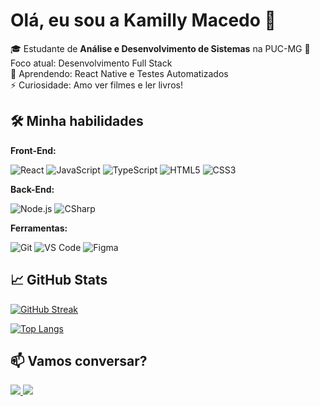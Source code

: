 # Olá, eu sou a Kamilly Macedo 👋

🎓 Estudante de **Análise e Desenvolvimento de Sistemas** na PUC-MG
🚀 Foco atual: Desenvolvimento Full Stack  
🌱 Aprendendo: React Native e Testes Automatizados  
⚡ Curiosidade: Amo ver filmes e ler livros!

## 🛠️ Minha habilidades

**Front-End:**  
<div style="display: inline_block">
  <img alt="React" src="https://img.shields.io/badge/React-20232A?style=for-the-badge&logo=react&logoColor=61DAFB"/>
  <img alt="JavaScript" src="https://img.shields.io/badge/JavaScript-F7DF1E?style=for-the-badge&logo=javascript&logoColor=black"/>
  <img alt="TypeScript" src="https://img.shields.io/badge/TypeScript-007ACC?style=for-the-badge&logo=typescript&logoColor=white"/>
  <img alt="HTML5" src="https://img.shields.io/badge/HTML5-E34F26?style=for-the-badge&logo=html5&logoColor=white"/>
  <img alt="CSS3" src="https://img.shields.io/badge/CSS3-1572B6?style=for-the-badge&logo=css3&logoColor=white"/>
</div>

**Back-End:**  
<div style="display: inline_block">
  <img alt="Node.js" src="https://img.shields.io/badge/Node.js-339933?style=for-the-badge&logo=nodedotjs&logoColor=white"/>
  <img alt="CSharp" src="https://img.shields.io/badge/C%23-239120?style=for-the-badge&logo=c-sharp&logoColor=white"/>
</div>

**Ferramentas:**  
<div style="display: inline_block">
  <img alt="Git" src="https://img.shields.io/badge/Git-F05032?style=for-the-badge&logo=git&logoColor=white"/>
  <img alt="VS Code" src="https://img.shields.io/badge/VS_Code-007ACC?style=for-the-badge&logo=visual-studio-code&logoColor=white"/>
  <img alt="Figma" src="https://img.shields.io/badge/Figma-F24E1E?style=for-the-badge&logo=figma&logoColor=white"/>
</div>

## 📈 GitHub Stats
[![GitHub Streak](https://streak-stats.demolab.com?user=KamillyMacedo&theme=dark)](https://git.io/streak-stats)

[![Top Langs](https://github-readme-stats.vercel.app/api/top-langs/?username=KamillyMacedo&layout=compact&theme=vision-friendly-dark)](https://github.com/anuraghazra/github-readme-stats)

## 📫 Vamos conversar?

<div> 
  <a href="mailto:kamilly.r.m27@gmail.com">
    <img src="https://img.shields.io/badge/Gmail-D14836?style=for-the-badge&logo=gmail&logoColor=white"/>
  </a>
  <a href="https://www.linkedin.com/in/kamillymacedo27/">
    <img src="https://img.shields.io/badge/LinkedIn-0077B5?style=for-the-badge&logo=linkedin&logoColor=white"/>
  </a>

